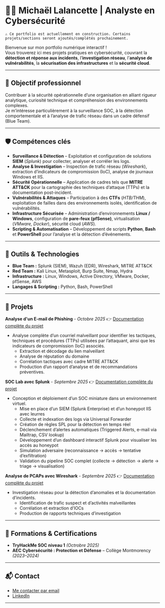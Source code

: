# 👨‍💻 Michaël Lalancette | Analyste en Cybersécurité

    ⚠️ Ce portfolio est actuellement en construction. Certains projets/sections seront ajoutés/complétés prochainement.

Bienvenue sur mon portfolio numérique interactif !  
Vous trouverez ici mes projets pratiques en cybersécurité, couvrant la **détection et réponse aux incidents**, l’**investigation réseau**, l’**analyse de vulnérabilités**, la **sécurisation des infrastructures** et la **sécurité cloud**.


---

## 🎯 Objectif professionnel
Contribuer à la sécurité opérationnelle d’une organisation en alliant rigueur analytique, curiosité technique et compréhension des environnements complexes.  
Je m’intéresse particulièrement à la surveillance SOC, à la détection comportementale et à l’analyse de trafic réseau dans un cadre défensif (Blue Team).  

---

## 🛡️ Compétences clés
- **Surveillance & Détection** – Exploitation et configuration de solutions **SIEM** (*Splunk*) pour collecter, analyser et corréler les logs.  
- **Analyse & Investigation** – Inspection de trafic réseau (*Wireshark*), extraction d’indicateurs de compromission (IoC), analyse de journaux Windows et IIS.  
- **Sécurité Opérationnelle** – Application de cadres tels que **MITRE ATT&CK** pour la cartographie des techniques d’attaque (TTPs) et la documentation post-incident.  
- **Vulnérabilités & Attaques** – Participation à des **CTFs** (*HTB/THM*), exploitation de failles dans des environnements isolés, identification de vulnérabilités.  
- **Infrastructure Sécurisée** – Administration d’environnements **Linux / Windows**, configuration de **pare-feux (pfSense)**, virtualisation (*VMware, Docker*), sécurité cloud (*AWS*).  
- **Scripting & Automatisation** – Développement de scripts **Python**, **Bash** et **PowerShell** pour l’analyse et la détection d’événements.  

---

## 🧰 Outils & Technologies  
- **Blue Team :** Splunk (SIEM), Wazuh (EDR), Wireshark, MITRE ATT&CK  
- **Red Team :** Kali Linux, Metasploit, Burp Suite, Nmap, Hydra  
- **Infrastructure :** Linux, Windows, Active Directory, VMware, Docker, pfSense, AWS  
- **Langages & Scripting :** Python, Bash, PowerShell   
 

---

## 📂 Projets
**Analyse d'un E-mail de Phishing** - _Octobre 2025_
👉 [Documentation complète du projet](https://github.com/Michael-Lalancette/SOC-Phishing-Lab)  
  - Analyse complète d’un courriel malveillant pour identifier les tactiques, techniques et procédures (TTPs) utilisées par l’attaquant, ainsi que les indicateurs de compromission (IoC) associés. 
    - Extraction et décodage du lien malveillant
    - Analyse de réputation du domaine
    - Corrélation tactiques avec cadre MITRE ATT&CK
    - Production d’un rapport d’analyse et de recommandations préventives.



**SOC Lab avec Splunk** - _Septembre 2025_ 
👉 [Documentation complète du projet](https://github.com/Michael-Lalancette/SOC-Splunk-Lab)  
  - Conception et déploiement d’un SOC miniature dans un environnement virtuel.  
    - Mise en place d’un SIEM (Splunk Enterprise) et d’un honeypot IIS avec leurres  
    - Collecte et indexation des logs via Universal Forwarder  
    - Création de règles SPL pour la détection en temps réel  
    - Déclenchement d’alertes automatiques (Triggered Alerts, e-mail via Mailtrap, CSV lookup)  
    - Développement d’un dashboard interactif Splunk pour visualiser les accès au honeypot  
    - Simulation adversaire (reconnaissance → accès → tentative d’exfiltration)  
    - Validation du pipeline SOC complet (collecte → détection → alerte → triage → visualisation)  



**Analyse de PCAPs avec Wireshark** - _Septembre 2025_
👉 [Documentation complète du projet](https://github.com/Michael-Lalancette/PCAP-Investigation/tree/main)  
  - Investigation réseau pour la détection d’anomalies et la documentation d’incidents.   
    - Identification de trafic suspect et d’activités malveillantes  
    - Corrélation et extraction d’IOCs  
    - Production de rapports techniques d’investigation  




---

## 📜 Formations & Certifications
- **TryHackMe SOC niveau 1** *(Octrobre 2025)*
- **AEC Cybersécurité : Protection et Défense** – Collège Montmorency *(2023–2024)*  


---

## 📬 Contact
- [Me contacter par email](mailto:michael.lalancette@proton.me)
- [LinkedIn](https://www.linkedin.com/in/michael-lalancette/)

---





